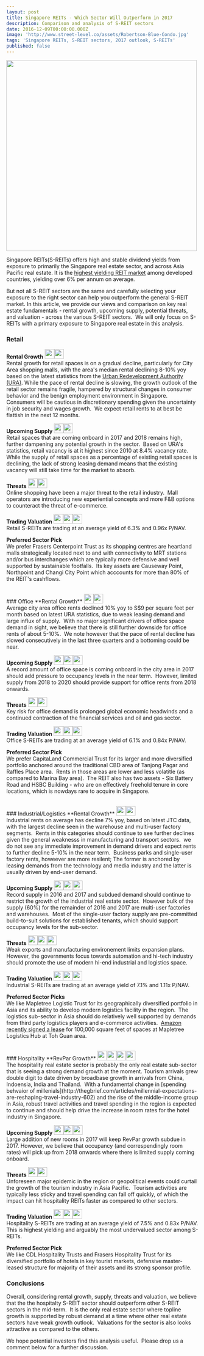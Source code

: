 ```yaml
---
layout: post
title: Singapore REITs - Which Sector Will Outperform in 2017
description: Comparison and analysis of S-REIT sectors
date: 2016-12-09T00:00:00.000Z
image: 'http://www.street-level.co/assets/Robertson-Blue-Condo.jpg'
tags: 'Singapore REITs, S-REIT sectors, 2017 outlook, S-REITs'
published: false
---
```

<img src="http://www.street-level.co/assets/Robertson-Blue-Condo.jpg" width="500px"><br>

Singapore REITs(S-REITs) offers high and stable dividend yields from exposure to primarily the Singapore real estate sector, and across Asia Pacific real estate. It is the [highest yielding REIT market](http://www.straitstimes.com/business/companies-markets/singapore-reits-offer-highest-dividend-yields-among-developed-markets) among developed countries, yielding over 6% per annum on average.  

But not all S-REIT sectors are the same and carefully selecting your exposure to the right sector can help you outperform the general S-REIT market.  In this article, we provide our views and comparison on key real estate fundamentals - rental growth, upcoming supply, potential threats, and valuation - across the various S-REIT sectors.  We will only focus on S-REITs with a primary exposure to Singapore real estate in this analysis. 

### Retail
**Rental Growth**
<img src="http://www.street-level.co/assets/Star.png" width="25px"><img src="http://www.street-level.co/assets/Star.png" width="25px"><br>
Rental growth for retail spaces is on a gradual decline, particularly for City Area shopping malls, with the area's median rental declining 8-10% yoy based on the latest statistics from the [Urban Redevelopment Authority (URA)](http://www.ura.gov.sg). While the pace of rental decline is slowing, the growth outlook of the retail sector remains fragile, hampered by structural changes in consumer behavior and the benign employment environment in Singapore.  Consumers will be cautious in discretionary spending given the uncertainty in job security and wages growth.  We expect retail rents to at best be flattish in the next 12 months.

**Upcoming Supply**
<img src="http://www.street-level.co/assets/Star.png" width="25px"><img src="http://www.street-level.co/assets/Star.png" width="25px"><br>
Retail spaces that are coming onboard in 2017 and 2018 remains high, further dampening any potential growth in the sector.  Based on URA's statistics, retail vacancy is at it highest since 2010 at 8.4% vacancy rate.  While the supply of retail spaces as a percentage of existing retail spaces is declining, the lack of strong leasing demand means that the existing vacancy will still take time for the market to absorb. 

**Threats**
<img src="http://www.street-level.co/assets/Star.png" width="25px"><img src="http://www.street-level.co/assets/Star.png" width="25px"><br>
Online shopping have been a major threat to the retail industry.  Mall operators are introducing new experiential concepts and more F&B options to counteract the threat of e-commerce.

**Trading Valuation**
<img src="http://www.street-level.co/assets/Star.png" width="25px"><img src="http://www.street-level.co/assets/Star.png" width="25px"><img src="http://www.street-level.co/assets/Star.png" width="25px"><br>
Retail S-REITs are trading at an average yield of 6.3% and 0.96x P/NAV.

**Preferred Sector Pick**<br>
We prefer Frasers Centerpoint Trust as its shopping centres are heartland malls strategically located next to and with connectivity to MRT stations and/or bus interchanges which are typically more defensive and well supported by sustainable footfalls.  Its key assets are Causeway Point, Northpoint and Changi City Point which acccounts for more than 80% of the REIT's cashflows.

<br>
### Office
**Rental Growth**
<img src="http://www.street-level.co/assets/Star.png" width="25px"><img src="http://www.street-level.co/assets/Star.png" width="25px"><br>
Average city area office rents declined 10% yoy to S$9 per square feet per month based on latest URA statistics, due to weak leasing demand and large influx of supply.  With no major significant drivers of office space demand in sight, we believe that there is still further downside for office rents of about 5-10%.  We note however that the pace of rental decline has slowed consecutively in the last three quarters and a bottoming could be near.

**Upcoming Supply**
<img src="http://www.street-level.co/assets/Star.png" width="25px"><img src="http://www.street-level.co/assets/Star.png" width="25px"><img src="http://www.street-level.co/assets/Star.png" width="25px"><br>
A record amount of office space is coming onboard in the city area in 2017 should add pressure to occupancy levels in the near term.  However, limited supply from 2018 to 2020 should provide support for office rents from 2018 onwards.

**Threats**
<img src="http://www.street-level.co/assets/Star.png" width="25px"><img src="http://www.street-level.co/assets/Star.png" width="25px"><br>
Key risk for office demand is prolonged global economic headwinds and a continued contraction of the financial services and oil and gas sector.  

**Trading Valuation**
<img src="http://www.street-level.co/assets/Star.png" width="25px"><img src="http://www.street-level.co/assets/Star.png" width="25px"><img src="http://www.street-level.co/assets/Star.png" width="25px"><br>
Office S-REITs are trading at an average yield of 6.1% and 0.84x P/NAV.

**Preferred Sector Pick**<br>
We prefer CapitaLand Commercial Trust for its larger and more diversified portfolio anchored around the traditional CBD area of Tanjong Pagar and Raffles Place area.  Rents in those areas are lower and less volatitle (as compared to Marina Bay area).  The REIT also has two assets - Six Battery Road and HSBC Building - who are on effectively freehold tenure in core locations, which is nowdays rare to acquire in Singapore.  

<br>
### Industrial/Logistics
**Rental Growth**
<img src="http://www.street-level.co/assets/Star.png" width="25px"><img src="http://www.street-level.co/assets/Star.png" width="25px"><br>
Industrial rents on average has decline 7% yoy, based on latest JTC data, with the largest decline seen in the warehouse and multi-user factory segments.  Rents in this categories should continue to see further declines given the general weaknesss in manufacturing and transport sectors.  we do not see any immediate improvement in demand drivers and expect rents to further decline 5-10% in the near term.  Business parks and single-user factory rents, howeever are more resilent; The former is anchored by leasing demands from the technology and media industry and the latter is usually driven by end-user demand.  

**Upcoming Supply**
<img src="http://www.street-level.co/assets/Star.png" width="25px"><img src="http://www.street-level.co/assets/Star.png" width="25px"><img src="http://www.street-level.co/assets/Star.png" width="25px"><br>
Record supply in 2016 and 2017 and subdued demand should continue to restrict the growth of the industrial real estate sector.  However bulk of the supply (60%) for the remainder of 2016 and 2017 are multi-user factories and warehouses.  Most of the single-user factory supply are pre-committed build-to-suit solutions for established tenants, which should support occupancy levels for the sub-sector.

**Threats**
<img src="http://www.street-level.co/assets/Star.png" width="25px"><img src="http://www.street-level.co/assets/Star.png" width="25px"><img src="http://www.street-level.co/assets/Star.png" width="25px"><br>
Weak exports and manufacturing environement limits expansion plans.  However, the governments focus towards automation and hi-tech industry should promote the use of modern hi-end industrial and logistics space.

**Trading Valuation**
<img src="http://www.street-level.co/assets/Star.png" width="25px"><img src="http://www.street-level.co/assets/Star.png" width="25px"><img src="http://www.street-level.co/assets/Star.png" width="25px"><br>
Industrial S-REITs are trading at an average yield of 7.1% and 1.11x P/NAV.

**Preferred Sector Picks**<br>
We like Mapletree Logistic Trust for its geographically diversified portfolio in Asia and its ability to develop modern logistics facility in the region.  The logistics sub-sector in Asia should do relatively well supported by demands from third party logistics players and e-commerce activities.  [Amazon recently signed a lease](http://www.businesstimes.com.sg/real-estate/amazon-takes-up-100000-sq-ft-at-mapletree-facility-sources) for 100,000 square feet of spaces at Mapletree Logistics Hub at Toh Guan area.

<br>
### Hospitality
**RevPar Growth**
<img src="http://www.street-level.co/assets/Star.png" width="25px"><img src="http://www.street-level.co/assets/Star.png" width="25px"><img src="http://www.street-level.co/assets/Star.png" width="25px"><img src="http://www.street-level.co/assets/Star.png" width="25px"><br>
The hospitality real estate sector is probably the only real estate sub-sector that is seeing a strong demand growth at the moment. Tourism arrivals grew double digit to date driven by broadbase growth in arrivals from China, Indoensia, India and Thailand.  With a fundamental change in [spending behvaior of millenials](http://thegbrief.com/articles/millennial-expectations-are-reshaping-travel-industry-602) and the rise of the middle-income group in Asia, robust travel activities and travel spending in the region is expected to continue and should help drive the increase in room rates for the hotel industry in Singapore.

**Upcoming Supply**
<img src="http://www.street-level.co/assets/Star.png" width="25px"><img src="http://www.street-level.co/assets/Star.png" width="25px"><img src="http://www.street-level.co/assets/Star.png" width="25px"><br>
Large addition of new rooms in 2017 will keep RevPar growth subdue in 2017. However, we believe that occupancy (and correspendingly room rates) will pick up from 2018 onwards where there is limited supply coming onboard.

**Threats**
<img src="http://www.street-level.co/assets/Star.png" width="25px"><img src="http://www.street-level.co/assets/Star.png" width="25px"><br>
Unforeseen major epidemic in the region or geopolitical events could curtail the growth of the tourism industry in Asia Pacific.  Tourism activities are typically less sticky and travel spending can fall off quickly, of which the impact can hit hospitality REITs faster as compared to other sectors.

**Trading Valuation**
<img src="http://www.street-level.co/assets/Star.png" width="25px"><img src="http://www.street-level.co/assets/Star.png" width="25px"><img src="http://www.street-level.co/assets/Star.png" width="25px"><br>
Hospitality S-REITs are trading at an average yield of 7.5% and 0.83x P/NAV. This is highest yielding and arguably the most undervalued sector among S-REITs.

**Preferred Sector Pick**<br>
We like CDL Hospitality Trusts and Frasers Hospitality Trust for its diversified portfolio of hotels in key tourist markets, defensive master-leased structure for majority of their assets and its strong sponsor profile.

### Conclusions
Overall, considering rental growth, supply, threats and valuation, we believe that the the hospitalty S-REIT sector should outperform other S-REIT sectors in the mid-term.  It is the only real estate sector where topline growth is supported by robust demand at a time where other real estate sectors have weak growth outlook.  Valuations for the sector is also looks attractive as compared to the others.

We hope potential investors find this analysis useful.  Please drop us a comment below for a further discussion.
